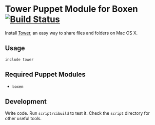 # Tower Puppet Module for Boxen [![Build Status](https://travis-ci.org/rhoml/puppet-tower.png?branch=master)](https://travis-ci.org/rhoml/puppet-tower)

Install [Tower](http://www.git-tower.com), an easy way to share files
and folders on Mac OS X.

## Usage

```puppet
include tower
```

## Required Puppet Modules

* `boxen`

## Development

Write code. Run `script/cibuild` to test it. Check the `script`
directory for other useful tools.
